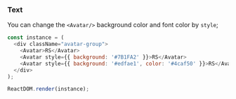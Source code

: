 ### Text

You can change the `<Avatar/>` background color and font color by `style`;

<!--start-code-->

```js
const instance = (
  <div className="avatar-group">
    <Avatar>RS</Avatar>
    <Avatar style={{ background: '#7B1FA2' }}>RS</Avatar>
    <Avatar style={{ background: '#edfae1', color: '#4caf50' }}>RS</Avatar>
  </div>
);

ReactDOM.render(instance);
```

<!--end-code-->
